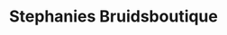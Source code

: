 ---
address: Voorstraat 24
title: Stephanies Bruidsboutique
city: Spijkenisse
zip: 3201 BB
country: Netherlands
lat: 51.850521
lng: 4.326609
phone: 
email: roel@abrazi.cominfostephaniesbruidsboutique.nl
url: http://www.stephaniesbruidsboutique.nl/
---